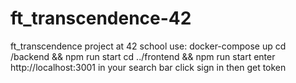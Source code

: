 # ft_transcendence-42
ft_transcendence project at 42 school
use:
	docker-compose up
	cd /backend && npm run start
	cd ../frontend && npm run start
	enter http://localhost:3001 in your search bar
	click sign in then get token
